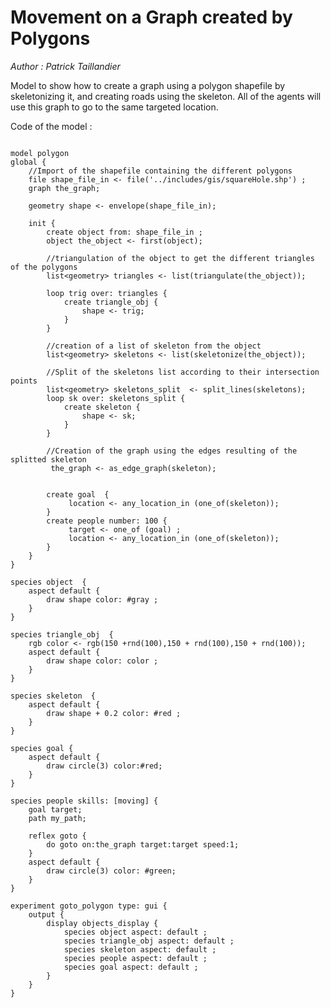 [//]: # (keyword|operator_triangulate)
[//]: # (keyword|operator_skeletonize)
[//]: # (keyword|operator_split_lines)
[//]: # (keyword|type_path)
[//]: # (keyword|concept_graph)
[//]: # (keyword|concept_agent_movement)
[//]: # (keyword|concept_shapefile)
[//]: # (keyword|concept_skill)
[//]: # (keyword|concept_shortest_path)
#  Movement on a Graph created by Polygons


_Author :  Patrick Taillandier_

Model to show how to create a graph using a polygon shapefile by skeletonizing it, and creating roads using the skeleton. All of the agents will use this graph to go to the same targeted location.


Code of the model : 

```

model polygon
global {
	//Import of the shapefile containing the different polygons
	file shape_file_in <- file('../includes/gis/squareHole.shp') ;
	graph the_graph;
	
	geometry shape <- envelope(shape_file_in);
	
	init {    
		create object from: shape_file_in ;
		object the_object <- first(object);
		
		//triangulation of the object to get the different triangles of the polygons
		list<geometry> triangles <- list(triangulate(the_object));
		
		loop trig over: triangles {
			create triangle_obj {
				shape <- trig;
			}
		}
		
		//creation of a list of skeleton from the object 
		list<geometry> skeletons <- list(skeletonize(the_object));
		
		//Split of the skeletons list according to their intersection points
		list<geometry> skeletons_split  <- split_lines(skeletons);
		loop sk over: skeletons_split {
			create skeleton {
				shape <- sk;
			}
		}
		
		//Creation of the graph using the edges resulting of the splitted skeleton
		 the_graph <- as_edge_graph(skeleton);
		 
		 
		create goal  {
			 location <- any_location_in (one_of(skeleton)); 
		}
		create people number: 100 {
			 target <- one_of (goal) ; 
			 location <- any_location_in (one_of(skeleton));
		} 
	}
}

species object  {
	aspect default {
		draw shape color: #gray ;
	}
}

species triangle_obj  {
	rgb color <- rgb(150 +rnd(100),150 + rnd(100),150 + rnd(100));
	aspect default {
		draw shape color: color ; 
	}
}

species skeleton  {
	aspect default {
		draw shape + 0.2 color: #red ;
	}
}
	
species goal {
	aspect default {
		draw circle(3) color:#red;
	}
}

species people skills: [moving] {
	goal target;
	path my_path; 
	
	reflex goto {
		do goto on:the_graph target:target speed:1;
	}
	aspect default {
		draw circle(3) color: #green;
	}
}

experiment goto_polygon type: gui {
	output {
		display objects_display {
			species object aspect: default ;
			species triangle_obj aspect: default ;
			species skeleton aspect: default ;
			species people aspect: default ;
			species goal aspect: default ;
		}
	}
}

```

